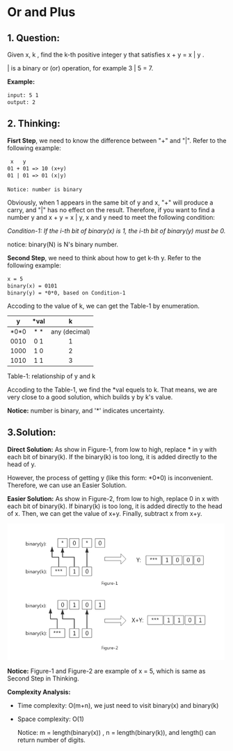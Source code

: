 # **Or and Plus**

## **1. Question:**

Given x, k , find the k-th positive integer y that satisfies x + y = x | y . 

| is a binary or (or) operation, for example 3 | 5 = 7.

**Example:**
    
    input: 5 1
    output: 2

## **2. Thinking:**

**Fisrt Step**, we need to know the difference between "+" and "|". Refer to the following example:

     x   y
    01 + 01 => 10 (x+y)
    01 | 01 => 01 (x|y)

    Notice: number is binary

Obviously, when 1 appears in the same bit of y and x, "+" will produce a carry, and "|" has no effect on the result. Therefore, if you want to find a number y and x + y = x | y, x and y need to meet the following condition:

*Condition-1: If the i-th bit of binary(x) is 1, the i-th bit of binary(y) must be 0.*

notice: binary(N) is N's binary number.

**Second Step**, we need to think about how to get k-th y. Refer to the following example: 
    
    x = 5
    binary(x) = 0101 
    binary(y) = *0*0, based on Condition-1

Accoding to the value of k, we can get the Table-1 by enumeration.

|y     |*val|k   |
|:----:|:--:|:--:|
|\*0\*0|* * | any (decimal)|
|0010  |0 1 |  1 |
|1000  |1 0 |  2 |
|1010  |1 1 |  3 |
Table-1: relationship of y and k

Accoding to the Table-1, we find the *val equels to k. That means, we are very close to a good solution, which builds y by k's value.

**Notice:** number is binary, and '*' indicates uncertainty.

## **3.Solution:**

**Direct Solution:** As show in Figure-1, from low to high, replace * in y with each bit of binary(k). If the binary(k) is too long, it is added directly to the head of y.

However, the process of getting y (like this form: \*0\*0) is  inconvenient. Therefore, we can use an Easier Solution.

**Easier Solution:** As show in Figure-2, from low to high, replace 0 in x with each bit of binary(k). If binary(k) is too long, it is added directly to the head of x. Then, we can get the value of x+y. Finally, subtract x from x+y.

<img src="./or_plus.jpg" width = "500" />

**Notice:** Figure-1 and Figure-2 are example of x = 5, which is same as Second Step in Thinking.

**Complexity Analysis:**
    
- Time complexity: O(m+n), we just need to visit binary(x) and binary(k)
- Space complexity: O(1)

    Notice: m = length(binary(x)) , n = length(binary(k)), and length() can return number of digits.